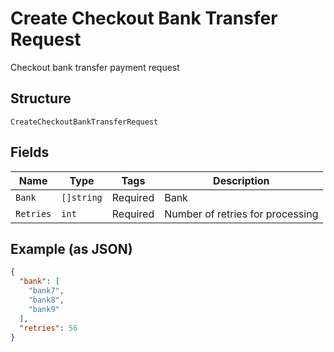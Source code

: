 
# Create Checkout Bank Transfer Request

Checkout bank transfer payment request

## Structure

`CreateCheckoutBankTransferRequest`

## Fields

| Name | Type | Tags | Description |
|  --- | --- | --- | --- |
| `Bank` | `[]string` | Required | Bank |
| `Retries` | `int` | Required | Number of retries for processing |

## Example (as JSON)

```json
{
  "bank": [
    "bank7",
    "bank8",
    "bank9"
  ],
  "retries": 56
}
```


